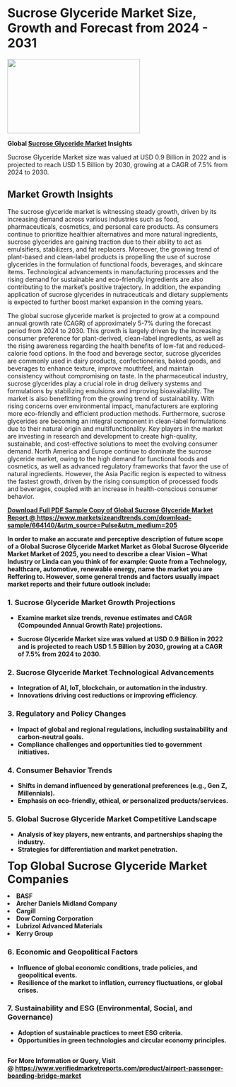 <H1>Sucrose Glyceride Market Size, Growth and Forecast from 2024 - 2031</H1><img class="aligncenter size-medium wp-image-584254" src="https://thirdeyenews.in/wp-content/uploads/2024/09/Global-Market-Research-300x168.jpeg" alt="" width="300" height="168" /><p><strong>Global&nbsp;<a href="https://www.marketsizeandtrends.com/download-sample/664140/&amp;utm_source=Pulse&amp;utm_medium=205">Sucrose Glyceride Market</a> Insights</strong></p><p>Sucrose Glyceride Market size was valued at USD 0.9 Billion in 2022 and is projected to reach USD 1.5 Billion by 2030, growing at a CAGR of 7.5% from 2024 to 2030.</p><p><h2>Market Growth Insights</h2> <p>The sucrose glyceride market is witnessing steady growth, driven by its increasing demand across various industries such as food, pharmaceuticals, cosmetics, and personal care products. As consumers continue to prioritize healthier alternatives and more natural ingredients, sucrose glycerides are gaining traction due to their ability to act as emulsifiers, stabilizers, and fat replacers. Moreover, the growing trend of plant-based and clean-label products is propelling the use of sucrose glycerides in the formulation of functional foods, beverages, and skincare items. Technological advancements in manufacturing processes and the rising demand for sustainable and eco-friendly ingredients are also contributing to the market’s positive trajectory. In addition, the expanding application of sucrose glycerides in nutraceuticals and dietary supplements is expected to further boost market expansion in the coming years.</p> <p><strong><a href="#"></a></strong></p> <p>The global sucrose glyceride market is projected to grow at a compound annual growth rate (CAGR) of approximately 5-7% during the forecast period from 2024 to 2030. This growth is largely driven by the increasing consumer preference for plant-derived, clean-label ingredients, as well as the rising awareness regarding the health benefits of low-fat and reduced-calorie food options. In the food and beverage sector, sucrose glycerides are commonly used in dairy products, confectioneries, baked goods, and beverages to enhance texture, improve mouthfeel, and maintain consistency without compromising on taste. In the pharmaceutical industry, sucrose glycerides play a crucial role in drug delivery systems and formulations by stabilizing emulsions and improving bioavailability. The market is also benefitting from the growing trend of sustainability. With rising concerns over environmental impact, manufacturers are exploring more eco-friendly and efficient production methods. Furthermore, sucrose glycerides are becoming an integral component in clean-label formulations due to their natural origin and multifunctionality. Key players in the market are investing in research and development to create high-quality, sustainable, and cost-effective solutions to meet the evolving consumer demand. North America and Europe continue to dominate the sucrose glyceride market, owing to the high demand for functional foods and cosmetics, as well as advanced regulatory frameworks that favor the use of natural ingredients. However, the Asia Pacific region is expected to witness the fastest growth, driven by the rising consumption of processed foods and beverages, coupled with an increase in health-conscious consumer behavior. <p><strong><a href="#"></p><p><span class=""><strong>Download Full PDF Sample Copy of Global Sucrose Glyceride Market Report</strong> @ <a href="https://www.marketsizeandtrends.com/download-sample/664140/&amp;utm_source=Pulse&amp;utm_medium=205" target="_blank">https://www.marketsizeandtrends.com/download-sample/664140/&amp;utm_source=Pulse&amp;utm_medium=205</a></span></p><p>In order to make an accurate and perceptive description of future scope of a Global&nbsp;Sucrose Glyceride Market Market as Global&nbsp;Sucrose Glyceride Market Market of 2025, you need to describe a clear Vision &ndash; What Industry or Linda can you think of for example: Quote from a Technology, healthcare, automotive, renewable energy, name the market you are Reffering to. However, some general trends and factors usually impact market reports and their future outlook include:</p><h3>1.&nbsp;<strong>Sucrose Glyceride Market Growth Projections</strong></h3><ul><li>Examine market size trends, revenue estimates and CAGR (Compounded Annual Growth Rate) projections.</li><li><p>Sucrose Glyceride Market size was valued at USD 0.9 Billion in 2022 and is projected to reach USD 1.5 Billion by 2030, growing at a CAGR of 7.5% from 2024 to 2030.</p></li></ul><h3>2.&nbsp;<strong>Sucrose Glyceride Market Technological Advancements</strong></h3><ul><li>Integration of AI, IoT, blockchain, or automation in the industry.</li><li>Innovations driving cost reductions or improving efficiency.</li></ul><h3>3.&nbsp;<strong>Regulatory and Policy Changes</strong></h3><ul><li>Impact of global and regional regulations, including sustainability and carbon-neutral goals.</li><li>Compliance challenges and opportunities tied to government initiatives.</li></ul><h3>4.&nbsp;<strong>Consumer Behavior Trends</strong></h3><ul><li>Shifts in demand influenced by generational preferences (e.g., Gen Z, Millennials).</li><li>Emphasis on eco-friendly, ethical, or personalized products/services.</li></ul><h3>5.&nbsp;<strong>Global Sucrose Glyceride Market Competitive Landscape</strong></h3><ul><li>Analysis of key players, new entrants, and partnerships shaping the industry.</li><li>Strategies for differentiation and market penetration.</li></ul><p data-pm-slice="1 1 []"><span style="color: inherit; font-family: inherit; font-size: 25px;">Top Global Sucrose Glyceride Market Companies</span></p><div class="" data-test-id=""><p><li>BASF</li><li> Archer Daniels Midland Company</li><li> Cargill</li><li> Dow Corning Corporation</li><li> Lubrizol Advanced Materials</li><li> Kerry Group</li></p></div><h3>6.&nbsp;<strong>Economic and Geopolitical Factors</strong></h3><ul><li>Influence of global economic conditions, trade policies, and geopolitical events.</li><li>Resilience of the market to inflation, currency fluctuations, or global crises.</li></ul><h3>7.&nbsp;<strong>Sustainability and ESG (Environmental, Social, and Governance)</strong></h3><ul><li>Adoption of sustainable practices to meet ESG criteria.</li><li>Opportunities in green technologies and circular economy principles.</li></ul><h2><strong style="font-size: 14px;">For More Information or Query, Visit @&nbsp;</strong><a style="background-color: #ffffff; font-size: 14px;" href="https://www.marketsizeandtrends.com/report/sucrose-glyceride-market/" target="_blank">https://www.verifiedmarketreports.com/product/airport-passenger-boarding-bridge-market</a></h2>
